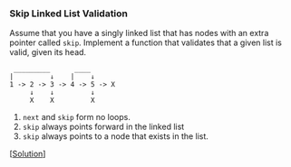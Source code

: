 ### Skip Linked List Validation

Assume that you have a singly linked list that has nodes with an extra pointer called `skip`. Implement a function that validates that a given list is valid, given its head.

```
 _________      ____    
|         ↓    |    ↓
1 -> 2 -> 3 -> 4 -> 5 -> X
     ↓    ↓         ↓
     X    X         X
```

1. `next` and `skip` form no loops.
2. `skip` always points forward in the linked list
3. `skip` always points to a node that exists in the list.


\[[Solution](solution.cpp)\]
